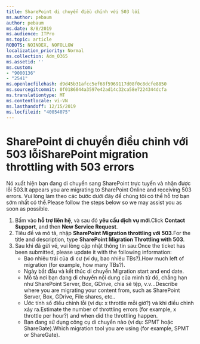 ```yaml
---
title: SharePoint di chuyển điều chỉnh với 503 lỗi
ms.author: pebaum
author: pebaum
ms.date: 8/8/2019
ms.audience: ITPro
ms.topic: article
ROBOTS: NOINDEX, NOFOLLOW
localization_priority: Normal
ms.collection: Adm_O365
ms.assetid: ''
ms.custom:
- "9000136"
- "2541"
ms.openlocfilehash: d9d45b31afcc5ef68f5969117d08f0c8dcfe8850
ms.sourcegitcommit: 0f0186044a3597e42ad14c32ca58e7224344dcfa
ms.translationtype: MT
ms.contentlocale: vi-VN
ms.lasthandoff: 12/15/2019
ms.locfileid: "40054075"
---
```

# <a name="sharepoint-migration-throttling-with-503-errors"></a><span data-ttu-id="20afd-102">SharePoint di chuyển điều chỉnh với 503 lỗi</span><span class="sxs-lookup"><span data-stu-id="20afd-102">SharePoint migration throttling with 503 errors</span></span>

<span data-ttu-id="20afd-103">Nó xuất hiện bạn đang di chuyển sang SharePoint trực tuyến và nhận được lỗi 503.</span><span class="sxs-lookup"><span data-stu-id="20afd-103">It appears you are migrating to SharePoint Online and receiving 503 errors.</span></span> <span data-ttu-id="20afd-104">Vui lòng làm theo các bước dưới đây để chúng tôi có thể hỗ trợ bạn sớm nhất có thể.</span><span class="sxs-lookup"><span data-stu-id="20afd-104">Please follow the steps below so we may assist you as soon as possible.</span></span> 

1. <span data-ttu-id="20afd-105">Bấm vào **hỗ trợ liên hệ**, và sau đó **yêu cầu dịch vụ mới**.</span><span class="sxs-lookup"><span data-stu-id="20afd-105">Click **Contact Support**, and then **New Service Request**.</span></span>
2. <span data-ttu-id="20afd-106">Tiêu đề và mô tả, nhập **SharePoint Migration throttling với 503**.</span><span class="sxs-lookup"><span data-stu-id="20afd-106">For the title and description, type **SharePoint Migration Throttling with 503**.</span></span>
3. <span data-ttu-id="20afd-107">Sau khi đã gửi vé, vui lòng cập nhật thông tin sau:</span><span class="sxs-lookup"><span data-stu-id="20afd-107">Once the ticket has been submitted, please update it with the following information:</span></span>
    - <span data-ttu-id="20afd-108">Bao nhiêu trái của di cư (ví dụ, bao nhiêu TBs?).</span><span class="sxs-lookup"><span data-stu-id="20afd-108">How much left of migration (for example, how many TBs?).</span></span>
    - <span data-ttu-id="20afd-109">Ngày bắt đầu và kết thúc di chuyển.</span><span class="sxs-lookup"><span data-stu-id="20afd-109">Migration start and end date.</span></span>
    - <span data-ttu-id="20afd-110">Mô tả nơi bạn đang di chuyển nội dung của mình từ đó, chẳng hạn như SharePoint Server, Box, GDrive, chia sẻ tệp, v.v...</span><span class="sxs-lookup"><span data-stu-id="20afd-110">Describe where you are migrating your content from, such as SharePoint Server, Box, GDrive, File shares, etc..</span></span>
    - <span data-ttu-id="20afd-111">Ước tính số điều chỉnh lỗi (ví dụ: x throttle mỗi giờ?) và khi điều chỉnh xảy ra.</span><span class="sxs-lookup"><span data-stu-id="20afd-111">Estimate the number of throttling errors (for example, x throttle per hour?) and when did the throttling happen.</span></span>
    - <span data-ttu-id="20afd-112">Bạn đang sử dụng công cụ di chuyển nào (ví dụ: SPMT hoặc ShareGate).</span><span class="sxs-lookup"><span data-stu-id="20afd-112">Which migration tool you are using (for example, SPMT or ShareGate).</span></span>



